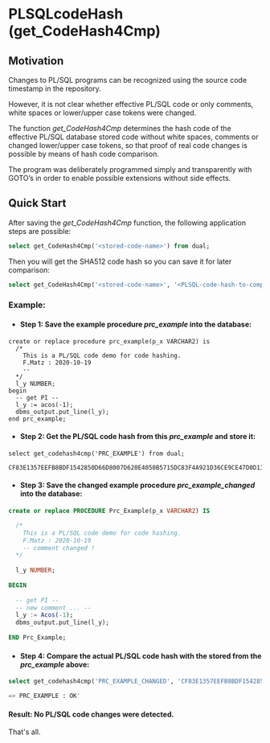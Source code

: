 # PLSQLcodeHash (get_CodeHash4Cmp)

## Motivation

Changes to PL/SQL programs can be recognized using the source code timestamp in the repository.

However, it is not clear whether effective PL/SQL code or only comments, white spaces or lower/upper case tokens were changed.

The function _get_CodeHash4Cmp_ determines the hash code of the effective PL/SQL database stored code without white spaces, comments or changed lower/upper case tokens, so that proof of real code changes is possible by means of hash code comparison.

The program was deliberately programmed simply and transparently with GOTO’s in order to enable possible extensions without side effects.

## Quick Start

After saving the *get_CodeHash4Cmp* function, the following application steps are possible:

```sql
select get_CodeHash4Cmp('<stored-code-name>') from dual;
```

Then you will get the SHA512 code hash so you can save it for later comparison:

```sql
select get_CodeHash4Cmp('<stored-code-name>', '<PLSQL-code-hash-to-compare>') from dual;
```

### Example:

- #### Step 1: Save the example procedure _prc_example_ into the database:

```plsql
create or replace procedure prc_example(p_x VARCHAR2) is
  /*
    This is a PL/SQL code demo for code hashing.
    F.Matz : 2020-10-19
    --
  */
  l_y NUMBER;
begin
  -- get PI --
  l_y := acos(-1);
  dbms_output.put_line(l_y);
end prc_example;
```

- #### Step 2: Get the PL/SQL code hash from this *prc_example* and store it:

```
select get_codehash4cmp('PRC_EXAMPLE') from dual;

CF83E1357EEFB8BDF1542850D66D8007D620E4050B5715DC83F4A921D36CE9CE47D0D13C5D85F2B0FF8318D2877EEC2F63B931BD47417A81A538327AF927DA3E

```

- #### Step 3: Save the changed example procedure _prc_example_changed_ into the database:

```sql
create or replace PROCEDURE Prc_Example(p_x VARCHAR2) IS

  /*
    This is a PL/SQL code demo for code hashing.
    F.Matz : 2020-10-19
    -- comment changed ! 
  */
  
  l_y NUMBER;
  
BEGIN
  
  -- get PI --
  -- new comment ... --
  l_y := Acos(-1);
  dbms_output.put_line(l_y);
  
END Prc_Example;
```

- #### Step 4:  Compare the actual PL/SQL code hash with the stored from the _prc_example_ above:

```sql
select get_codehash4cmp('PRC_EXAMPLE_CHANGED', 'CF83E1357EEFB8BDF1542850D66D8007D620E4050B5715DC83F4A921D36CE9CE47D0D13C5D85F2B0FF8318D2877EEC2F63B931BD47417A81A538327AF927DA3E') from dual;

=> PRC_EXAMPLE : OK'
```
#### Result: No PL/SQL code changes were detected.

That's all.
